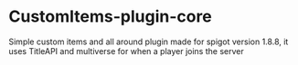 # CustomItems-plugin-core

Simple custom items and all around plugin made for spigot version 1.8.8, it uses TitleAPI and multiverse for when a player joins the server
